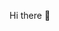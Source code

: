  Hi there 👋

<!--
**Zhicheong/Zhicheong** is a ✨ _special_ ✨ repository because its `README.md` (this file) appears on your GitHub profile.

🌱 I’m currently learning MERN Stack 


